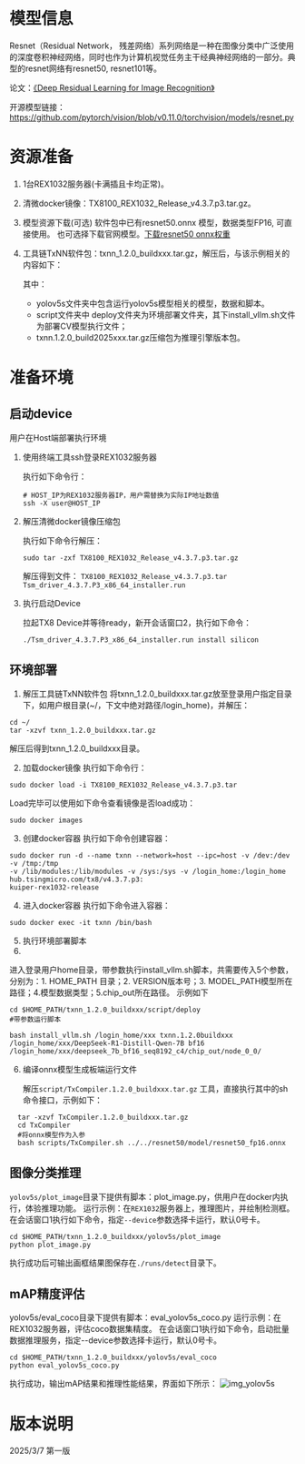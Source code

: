 # 模型信息

Resnet（Residual Network， 残差网络）系列网络是一种在图像分类中广泛使用的深度卷积神经网络，同时也作为计算机视觉任务主干经典神经网络的一部分。典型的resnet网络有resnet50, resnet101等。

论文：[《Deep Residual Learning for Image Recognition》](https://arxiv.org/abs/1512.03385)

开源模型链接：https://github.com/pytorch/vision/blob/v0.11.0/torchvision/models/resnet.py

# 资源准备

1) 1台REX1032服务器(卡满插且卡均正常)。
2) 清微docker镜像：TX8100_REX1032_Release_v4.3.7.p3.tar.gz。
3) 模型资源下载(可选)
   软件包中已有resnet50.onnx 模型，数据类型FP16, 可直接使用。
   也可选择下载官网模型。[下载resnet50 onnx权重](https://github.com/onnx/models/raw/refs/heads/main/validated/vision/classification/resnet/model/resnet50-v1-12.onnx?download=)

4) 工具链TxNN软件包：txnn_1.2.0_buildxxx.tar.gz，解压后，与该示例相关的内容如下：

   其中：
    * yolov5s文件夹中包含运行yolov5s模型相关的模型，数据和脚本。
    * script文件夹中 deploy文件夹为环境部署文件夹，其下install_vllm.sh文件为部署CV模型执行文件；
    * txnn.1.2.0_build2025xxx.tar.gz压缩包为推理引擎版本包。

# 准备环境

## 启动device

用户在Host端部署执行环境

1) 使用终端工具ssh登录REX1032服务器

   执行如下命令行：

   ```shell
   # HOST_IP为REX1032服务器IP，用户需替换为实际IP地址数值
   ssh -X user@HOST_IP
   ```

2) 解压清微docker镜像压缩包

   执行如下命令行解压：

   ```shell
   sudo tar -zxf TX8100_REX1032_Release_v4.3.7.p3.tar.gz
   ```

   解压得到文件：
   `TX8100_REX1032_Release_v4.3.7.p3.tar`
   `Tsm_driver_4.3.7.P3_x86_64_installer.run`


3) 执行启动Device

   拉起TX8 Device并等待ready，新开会话窗口2，执行如下命令：
   ```shell
   ./Tsm_driver_4.3.7.P3_x86_64_installer.run install silicon
   ```

## 环境部署

1) 解压工具链TxNN软件包
   将txnn_1.2.0_buildxxx.tar.gz放至登录用户指定目录下，如用户根目录(~/，下文中绝对路径/login_home)，并解压：

```shell
cd ~/
tar -xzvf txnn_1.2.0_buildxxx.tar.gz
```

解压后得到txnn_1.2.0_buildxxx目录。

2) 加载docker镜像
   执行如下命令行：

```shell
sudo docker load -i TX8100_REX1032_Release_v4.3.7.p3.tar
```

Load完毕可以使用如下命令查看镜像是否load成功：

```shell
sudo docker images
```

3) 创建docker容器
   执行如下命令创建容器：

```shell
sudo docker run -d --name txnn --network=host --ipc=host -v /dev:/dev -v /tmp:/tmp
-v /lib/modules:/lib/modules -v /sys:/sys -v /login_home:/login_home hub.tsingmicro.com/tx8/v4.3.7.p3:
kuiper-rex1032-release  
```

4) 进入docker容器
   执行如下命令进入容器：

```shell
sudo docker exec -it txnn /bin/bash
```

5) 执行环境部署脚本
6)

进入登录用户home目录，带参数执行install_vllm.sh脚本，共需要传入5个参数，分别为：1. HOME_PATH 目录；2. VERSION版本号；3.
MODEL_PATH模型所在路径；4.模型数据类型；5.chip_out所在路径。
示例如下

```shell
cd $HOME_PATH/txnn_1.2.0_buildxxx/script/deploy
#带参数运行脚本

bash install_vllm.sh /login_home/xxx txnn.1.2.0buildxxx /login_home/xxx/DeepSeek-R1-Distill-Qwen-7B bf16
/login_home/xxx/deepseek_7b_bf16_seq8192_c4/chip_out/node_0_0/
```

6) 编译onnx模型生成板端运行文件

   解压`script/TxCompiler.1.2.0_buildxxx.tar.gz` 工具，直接执行其中的sh命令接口，示例如下：

```shell
  tar -xzvf TxCompiler.1.2.0_buildxxx.tar.gz
  cd TxCompiler
  #将onnx模型作为入参
  bash scripts/TxCompiler.sh ../../resnet50/model/resnet50_fp16.onnx
 ```

## 图像分类推理

`yolov5s/plot_image`目录下提供有脚本：plot_image.py，供用户在docker内执行，体验推理功能。
运行示例：在`REX1032`服务器上，推理图片，并绘制检测框。
在会话窗口1执行如下命令，指定`--device`参数选择卡运行，默认0号卡。

```shell
cd $HOME_PATH/txnn_1.2.0_buildxxx/yolov5s/plot_image
python plot_image.py
```

执行成功后可输出画框结果图保存在`./runs/detect`目录下。

## mAP精度评估

yolov5s/eval_coco目录下提供有脚本：eval_yolov5s_coco.py
运行示例：在REX1032服务器，评估coco数据集精度。
在会话窗口1执行如下命令，启动批量数据推理服务，指定--device参数选择卡运行，默认0号卡。

```shell
cd $HOME_PATH/txnn_1.2.0_buildxxx/yolov5s/eval_coco
python eval_yolov5s_coco.py
```

执行成功，输出mAP结果和推理性能结果，界面如下所示：
![img_yolov5s](img_yolov5s.png)

# 版本说明

2025/3/7 第一版
